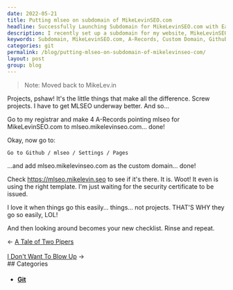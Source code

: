 ```yaml
---
date: 2022-05-21
title: Putting mlseo on subdomain of MikeLevinSEO.com
headline: Successfully Launching Subdomain for MikeLevinSEO.com with Ease!
description: I recently set up a subdomain for my website, MikeLevinSEO.com, and was thrilled to see that everything went smoothly. I love it when things are this easy, and I'm always looking for new challenges. Check out my blog post to learn more about my journey and how I set up the subdomain.
keywords: Subdomain, MikeLevinSEO.com, A-Records, Custom Domain, Github, Website, Challenges, Journey, Setup, Easily, Tasks
categories: git
permalink: /blog/putting-mlseo-on-subdomain-of-mikelevinseo-com/
layout: post
group: blog
---
```



> Note: Moved back to MikeLev.in

Projects, pshaw! It's the little things that make all the difference. Screw
projects. I have to get MLSEO underway better. And so...

Go to my registrar and make 4 A-Records pointing mlseo for MikeLevinSEO.com to
mlseo.mikelevinseo.com... done!

Okay, now go to:

    Go to Github / mlseo / Settings / Pages

...and add mlseo.mikelevinseo.com as the custom domain... done!

Check https://mlseo.mikelevin.seo to see if it's there. It is. Woot! It even is
using the right template. I'm just waiting for the security certificate to be
issued.

I love it when things go this easily... things... not projects. THAT'S WHY they
go so easily, LOL!

And then looking around becomes your new checklist. Rinse and repeat.

<div class="arrow-links"><div class="post-nav-prev"><span class="arrow">&larr;&nbsp;</span><a href="/blog/a-tale-of-two-pipers/">A Tale of Two Pipers</a></div> &nbsp; <div class="post-nav-next"><a href="/blog/i-don-t-want-to-blow-up/">I Don't Want To Blow Up</a><span class="arrow">&nbsp;&rarr;</span></div></div>
## Categories

<ul>
<li><h4><a href='/git/'>Git</a></h4></li></ul>